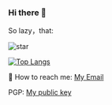 ### Hi there 👋
So lazy，that:

![star](https://github-readme-stats.vercel.app/api?username=wind-mask&count_private=true&show_icons=true&theme=blue-green)

[![Top Langs](https://github-readme-stats.vercel.app/api/top-langs/?username=wind-mask&theme=blue-green&count_private=true)](https://github.com/anuraghazra/github-readme-stats)

📧 How to reach me: [My Email](mailto:wind_mask_proton@proton.me)

PGP: [My public key](https://github.com/wind-mask.gpg)

<!--
**wind-mask/wind-mask** is a ✨ _special_ ✨ repository because its `README.md` (this file) appears on your GitHub profile.

Here are some ideas to get you started:

- 🔭 I’m currently working on ...
- 🌱 I’m currently learning ...
- 👯 I’m looking to collaborate on ...
- 🤔 I’m looking for help with ...
- 💬 Ask me about ...
- 📫 How to reach me: ...
- 😄 Pronouns: ...
- ⚡ Fun fact: ...
-->

